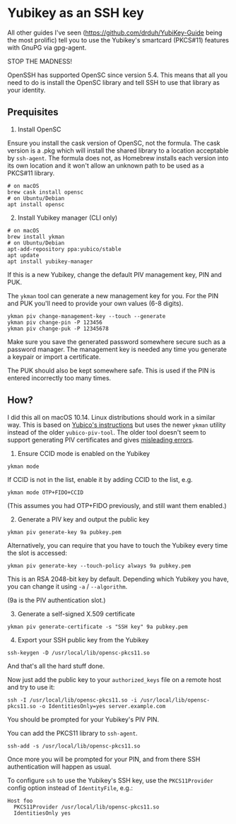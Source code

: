 # Yubikey as an SSH key

All other guides I've seen (https://github.com/drduh/YubiKey-Guide being the most prolific) tell you to use the Yubikey's smartcard (PKCS#11) features with GnuPG via gpg-agent.

STOP THE MADNESS!

OpenSSH has supported OpenSC since version 5.4. This means that all you need to do is install the OpenSC library and tell SSH to use that library as your identity.

## Prequisites

1. Install OpenSC

Ensure you install the cask version of OpenSC, not the formula. The cask version is a .pkg which will install the shared library to a location acceptable by `ssh-agent`. The formula does not, as Homebrew installs each version into its own location and it won't allow an unknown path to be used as a PKCS#11 library.

```
# on macOS
brew cask install opensc
# on Ubuntu/Debian
apt install opensc
```

2. Install Yubikey manager (CLI only)

```
# on macOS
brew install ykman
# on Ubuntu/Debian
apt-add-repository ppa:yubico/stable
apt update
apt install yubikey-manager
```

If this is a new Yubikey, change the default PIV management key, PIN and PUK.

The `ykman` tool can generate a new management key for you. For the PIN and PUK you'll need to provide your own values (6-8 digits).

```
ykman piv change-management-key --touch --generate
ykman piv change-pin -P 123456
ykman piv change-puk -P 12345678
```

Make sure you save the generated password somewhere secure such as a password manager. The management key is needed any time you generate a keypair or import a certificate.

The PUK should also be kept somewhere safe. This is used if the PIN is entered incorrectly too many times.

## How?

I did this all on macOS 10.14. Linux distributions should work in a similar way. This is based on [Yubico's instructions](https://developers.yubico.com/PIV/Guides/SSH_with_PIV_and_PKCS11.html) but uses the newer `ykman` utility instead of the older `yubico-piv-tool`. The older tool doesn't seem to support generating PIV certificates and gives [misleading errors](https://github.com/Yubico/yubico-piv-tool/issues/153).


1. Ensure CCID mode is enabled on the Yubikey

```
ykman mode
```

If CCID is not in the list, enable it by adding CCID to the list, e.g.

```
ykman mode OTP+FIDO+CCID
```

(This assumes you had OTP+FIDO previously, and still want them enabled.)

2. Generate a PIV key and output the public key

```
ykman piv generate-key 9a pubkey.pem
```

Alternatively, you can require that you have to touch the Yubikey every time the slot is accessed:

```
ykman piv generate-key --touch-policy always 9a pubkey.pem
```

This is an RSA 2048-bit key by default. Depending which Yubikey you have, you can change it using `-a` / `--algorithm`.

(9a is the PIV authentication slot.)

3. Generate a self-signed X.509 certificate

```
ykman piv generate-certificate -s "SSH key" 9a pubkey.pem
```

4. Export your SSH public key from the Yubikey

```
ssh-keygen -D /usr/local/lib/opensc-pkcs11.so
```

And that's all the hard stuff done. 

Now just add the public key to your `authorized_keys` file on a remote host and try to use it:

```
ssh -I /usr/local/lib/opensc-pkcs11.so -i /usr/local/lib/opensc-pkcs11.so -o IdentitiesOnly=yes server.example.com
```

You should be prompted for your Yubikey's PIV PIN.

You can add the PKCS11 library to `ssh-agent`.

```
ssh-add -s /usr/local/lib/opensc-pkcs11.so
```

Once more you will be prompted for your PIN, and from there SSH authentication will happen as usual.

To configure `ssh` to use the Yubikey's SSH key, use the `PKCS11Provider` config option instead of `IdentityFile`, e.g.:

```
Host foo
  PKCS11Provider /usr/local/lib/opensc-pkcs11.so
  IdentitiesOnly yes
````
